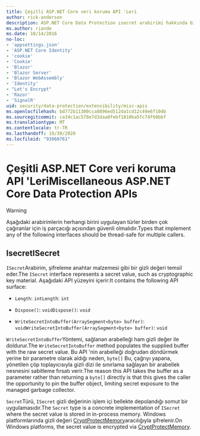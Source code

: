 ```yaml
---
title: Çeşitli ASP.NET Core veri koruma API 'Leri
author: rick-anderson
description: ASP.NET Core Data Protection ısecret arabirimi hakkında bilgi edinin.
ms.author: riande
ms.date: 10/14/2016
no-loc:
- 'appsettings.json'
- 'ASP.NET Core Identity'
- 'cookie'
- 'Cookie'
- 'Blazor'
- 'Blazor Server'
- 'Blazor WebAssembly'
- 'Identity'
- "Let's Encrypt"
- 'Razor'
- 'SignalR'
uid: security/data-protection/extensibility/misc-apis
ms.openlocfilehash: bd772b11300cca8896ed512da1cd12c49e6f104b
ms.sourcegitcommit: ca34c1ac578e7d3daa0febf1810ba5fc74f60bbf
ms.translationtype: MT
ms.contentlocale: tr-TR
ms.lasthandoff: 10/30/2020
ms.locfileid: "93060761"
---
```

# <a name="miscellaneous-aspnet-core-data-protection-apis"></a><span data-ttu-id="f497e-103">Çeşitli ASP.NET Core veri koruma API 'Leri</span><span class="sxs-lookup"><span data-stu-id="f497e-103">Miscellaneous ASP.NET Core Data Protection APIs</span></span>

<a name="data-protection-extensibility-mics-apis"></a>

>[!WARNING]
> <span data-ttu-id="f497e-104">Aşağıdaki arabirimlerin herhangi birini uygulayan türler birden çok çağıranlar için iş parçacığı açısından güvenli olmalıdır.</span><span class="sxs-lookup"><span data-stu-id="f497e-104">Types that implement any of the following interfaces should be thread-safe for multiple callers.</span></span>

## <a name="isecret"></a><span data-ttu-id="f497e-105">Isecret</span><span class="sxs-lookup"><span data-stu-id="f497e-105">ISecret</span></span>

<span data-ttu-id="f497e-106">`ISecret`Arabirim, şifreleme anahtar malzemesi gibi bir gizli değeri temsil eder.</span><span class="sxs-lookup"><span data-stu-id="f497e-106">The `ISecret` interface represents a secret value, such as cryptographic key material.</span></span> <span data-ttu-id="f497e-107">Aşağıdaki API yüzeyini içerir:</span><span class="sxs-lookup"><span data-stu-id="f497e-107">It contains the following API surface:</span></span>

* <span data-ttu-id="f497e-108">`Length`: `int`</span><span class="sxs-lookup"><span data-stu-id="f497e-108">`Length`: `int`</span></span>

* <span data-ttu-id="f497e-109">`Dispose()`: `void`</span><span class="sxs-lookup"><span data-stu-id="f497e-109">`Dispose()`: `void`</span></span>

* <span data-ttu-id="f497e-110">`WriteSecretIntoBuffer(ArraySegment<byte> buffer)`: `void`</span><span class="sxs-lookup"><span data-stu-id="f497e-110">`WriteSecretIntoBuffer(ArraySegment<byte> buffer)`: `void`</span></span>

<span data-ttu-id="f497e-111">`WriteSecretIntoBuffer`Yöntemi, sağlanan arabelleği ham gizli değer ile doldurur.</span><span class="sxs-lookup"><span data-stu-id="f497e-111">The `WriteSecretIntoBuffer` method populates the supplied buffer with the raw secret value.</span></span> <span data-ttu-id="f497e-112">Bu API 'nin arabelleği doğrudan döndürmek yerine bir parametre olarak aldığı neden, `byte[]` Bu, çağrıyı yapana, yönetilen çöp toplayıcısıyla gizli dizi ile sınırlama sağlayan bir arabellek nesnesini sabitleme fırsatı verir.</span><span class="sxs-lookup"><span data-stu-id="f497e-112">The reason this API takes the buffer as a parameter rather than returning a `byte[]` directly is that this gives the caller the opportunity to pin the buffer object, limiting secret exposure to the managed garbage collector.</span></span>

<span data-ttu-id="f497e-113">`Secret`Türü, `ISecret` gizli değerinin işlem içi bellekte depolandığı somut bir uygulamasıdır.</span><span class="sxs-lookup"><span data-stu-id="f497e-113">The `Secret` type is a concrete implementation of `ISecret` where the secret value is stored in in-process memory.</span></span> <span data-ttu-id="f497e-114">Windows platformlarında gizli değeri [CryptProtectMemory](/windows/win32/api/dpapi/nf-dpapi-cryptprotectmemory)aracılığıyla şifrelenir.</span><span class="sxs-lookup"><span data-stu-id="f497e-114">On Windows platforms, the secret value is encrypted via [CryptProtectMemory](/windows/win32/api/dpapi/nf-dpapi-cryptprotectmemory).</span></span>
